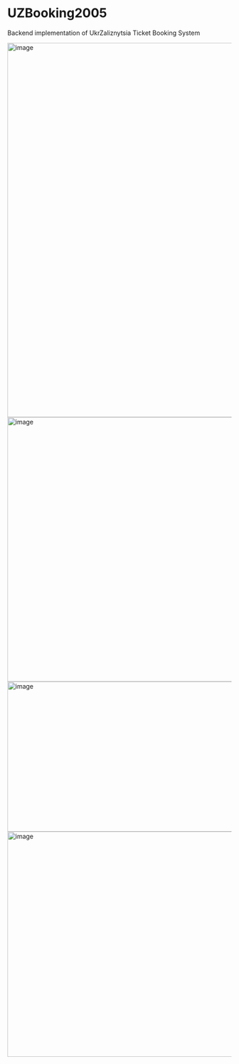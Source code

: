 # UZBooking2005
Backend implementation of UkrZaliznytsia Ticket Booking System

<img width="724" height="841" alt="image" src="https://github.com/user-attachments/assets/b3fb30b5-543e-430b-9098-e406fa937bd9" />
<img width="849" height="594" alt="image" src="https://github.com/user-attachments/assets/a57e62f4-a0d6-4da8-80d4-83e237a34258" />
<img width="862" height="337" alt="image" src="https://github.com/user-attachments/assets/be8ef54c-c30e-4bef-b15f-c551901d9613" />
<img width="845" height="506" alt="image" src="https://github.com/user-attachments/assets/0aa292d5-ce04-4ded-b679-72412729bb37" />


